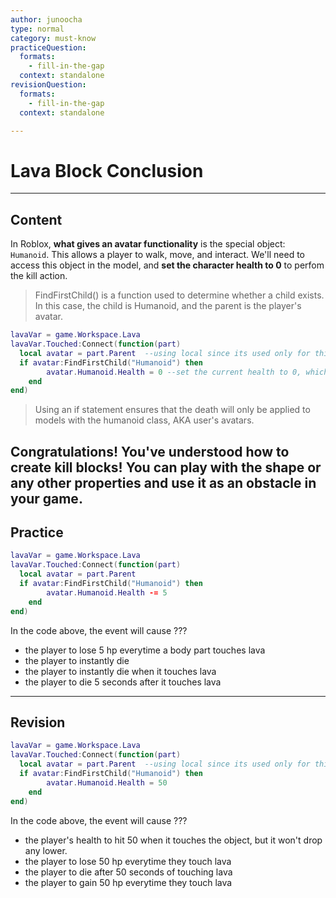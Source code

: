 ```yaml
---
author: junoocha
type: normal
category: must-know
practiceQuestion:
  formats:
    - fill-in-the-gap
  context: standalone
revisionQuestion:
  formats:
    - fill-in-the-gap
  context: standalone

---
```


# Lava Block Conclusion
---

## Content
In Roblox, **what gives an avatar functionality** is the special object: `Humanoid`. This allows a player to walk, move, and interact. We'll need to access this object in the model, and **set the character health to 0** to perfom the kill action.

> FindFirstChild() is a function used to determine whether a child exists. In this case, the child is Humanoid, and the parent is the player's avatar.

```lua
lavaVar = game.Workspace.Lava
lavaVar.Touched:Connect(function(part)
  local avatar = part.Parent  --using local since its used only for this event function
  if avatar:FindFirstChild("Humanoid") then
		avatar.Humanoid.Health = 0 --set the current health to 0, which kills the avatar
	end
end)
```
> Using an if statement ensures that the death will only be applied to models with the humanoid class, AKA user's avatars.

Congratulations! You've understood how to create kill blocks! You can play with the shape or any other properties and use it as an obstacle in your game.
---

## Practice
```lua
lavaVar = game.Workspace.Lava
lavaVar.Touched:Connect(function(part)
  local avatar = part.Parent  
  if avatar:FindFirstChild("Humanoid") then
		avatar.Humanoid.Health -= 5
	end
end)
```
In the code above, the event will cause ???
- the player to lose 5 hp everytime a body part touches lava
- the player to instantly die
- the player to instantly die when it touches lava
- the player to die 5 seconds after it touches lava

---

## Revision
```lua
lavaVar = game.Workspace.Lava
lavaVar.Touched:Connect(function(part)
  local avatar = part.Parent  --using local since its used only for this event function
  if avatar:FindFirstChild("Humanoid") then
		avatar.Humanoid.Health = 50
	end
end)
```

In the code above, the event will cause ???

- the player's health to hit 50 when it touches the object, but it won't drop any lower.
- the player to lose 50 hp everytime they touch lava
- the player to die after 50 seconds of touching lava
- the player to gain 50 hp everytime they touch lava